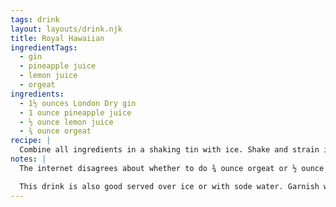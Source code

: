 ```yaml
---
tags: drink
layout: layouts/drink.njk
title: Royal Hawaiian
ingredientTags:
  - gin
  - pineapple juice
  - lemon juice
  - orgeat
ingredients:
  - 1½ ounces London Dry gin
  - 1 ounce pineapple juice
  - ½ ounce lemon juice
  - ¾ ounce orgeat
recipe: |
  Combine all ingredients in a shaking tin with ice. Shake and strain into a chilled coupe glass.
notes: |
  The internet disagrees about whether to do ¾ ounce orgeat or ½ ounce orgeat. I have only tried it with ½ ounce orgeat. If you make this with more orega, give me a taste!

  This drink is also good served over ice or with sode water. Garnish with fresh mint!
---
```

